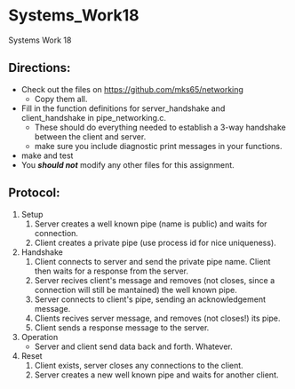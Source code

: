 # Systems_Work18
Systems Work 18

## Directions:

- Check out the files on https://github.com/mks65/networking
    - Copy them all.
- Fill in the function definitions for server_handshake and client_handshake in pipe_networking.c.
    - These should do everything needed to establish a 3-way handshake between the client and server.
    - make sure you include diagnostic print messages in your functions.
- make and test
- You ***should not*** modify any other files for this assignment.

## Protocol:

1. Setup
    1. Server creates a well known pipe (name is public) and waits for connection.
    2. Client creates a private pipe (use process id for nice uniqueness).
2. Handshake
    1. Client connects to server and send the private pipe name. Client then waits for a response from the server.
    2. Server recives client's message and removes (not closes, since a connection will still be mantained) the well known pipe.
    3. Server connects to client's pipe, sending an acknowledgement message.
    4. Clients recives server message, and removes (not closes!) its pipe.
    5. Client sends a response message to the server.
3. Operation
    - Server and client send data back and forth. Whatever.
4. Reset
    1. Client exists, server closes any connections to the client.
    2. Server creates a new well known pipe and waits for another client.
